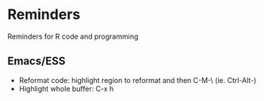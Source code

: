 # Reminders

Reminders for R code and programming


## Emacs/ESS

* Reformat code: highlight region to reformat and then C-M-\ (ie. Ctrl-Alt-\)
* Highlight whole buffer: C-x h

